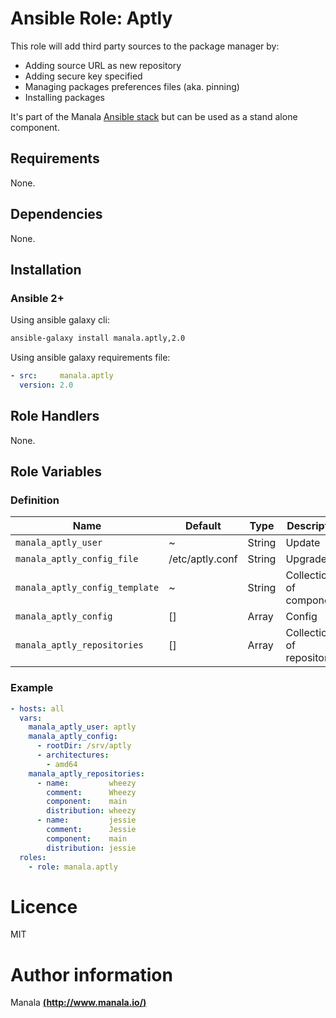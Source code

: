 # Ansible Role: Aptly

This role will add third party sources to the package manager by:
- Adding source URL as new repository
- Adding secure key specified
- Managing packages preferences files (aka. pinning)
- Installing packages

It's part of the Manala <a href="http://www.manala.io" target="_blank">Ansible stack</a> but can be used as a stand alone component.

## Requirements

None.

## Dependencies

None.

## Installation

### Ansible 2+

Using ansible galaxy cli:

```bash
ansible-galaxy install manala.aptly,2.0
```

Using ansible galaxy requirements file:

```yaml
- src:     manala.aptly
  version: 2.0
```

## Role Handlers

None.

## Role Variables

### Definition

| Name                           | Default         | Type   | Description                |
| ------------------------------ | --------------- | ------ | -------------------------- |
| `manala_aptly_user`            | ~               | String | Update                     |
| `manala_aptly_config_file`     | /etc/aptly.conf | String | Upgrade                    |
| `manala_aptly_config_template` | ~               | String | Collection of components   |
| `manala_aptly_config`          | []              | Array  | Config                     |
| `manala_aptly_repositories`    | []              | Array  | Collection of repositories |

### Example

```yaml
- hosts: all
  vars:
    manala_aptly_user: aptly
    manala_aptly_config:
      - rootDir: /srv/aptly
      - architectures:
        - amd64
    manala_aptly_repositories:
      - name:         wheezy
        comment:      Wheezy
        component:    main
        distribution: wheezy
      - name:         jessie
        comment:      Jessie
        component:    main
        distribution: jessie
  roles:
    - role: manala.aptly
```

# Licence

MIT

# Author information

Manala [**(http://www.manala.io/)**](http://www.manala.io)

